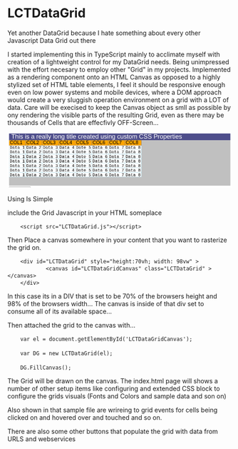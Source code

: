 # LCTDataGrid
Yet another DataGrid because I hate something about every other Javascript Data Grid out there 

I started implementing this in TypeScript mainly to acclimate myself with creation of a lightweight control for my DataGrid needs. Being unimpressed with the effort necesary to employ other "Grid" in my projects. Implemented as a rendering component onto an HTML Canvas as opposed to a highly stylized set of HTML table elements, I feel it should be responsive enough even on low power systems and mobile devices, where a DOM approach would create a very sluggish operation environment on a grid with a LOT of data. Care will be execised to keep the Canvas object as smll as possible by ony rendering the visible parts of the resulting Grid, even as there may be thousands of Cells that are effecfivly OFF-Screen...

![Screenshot](IMGs/Screenshot-20180131122909-863x210.png)

Using Is Simple

include the Grid Javascript in your HTML someplace

        <script src="LCTDataGrid.js"></script>

Then Place a canvas somewhere in your content that you want to rasterize the grid on.

        <div id="LCTDataGrid" style="height:70vh; width: 98vw" >
                <canvas id="LCTDataGridCanvas" class="LCTDataGrid" ></canvas>
        </div>

In this case its in a DIV that is set to be 70% of the browsers height and 98% of the browsers width...
The canvas is inside of that div set to consume all of its available space...

Then attached the grid to the canvas with...

        var el = document.getElementById('LCTDataGridCanvas');

        var DG = new LCTDataGrid(el);

        DG.FillCanvas();
        
The Grid will be drawn on the canvas. The index.html page will shows a number of other setup items like configuring and extended CSS block to configure the grids visuals (Fonts and Colors and sample data and son on) 
 
Also shown in that sample file are wrireing to grid events for cells being clicked on and hovered over and touched and so on.

There are also some other buttons that populate the grid with data from URLS and webservices

